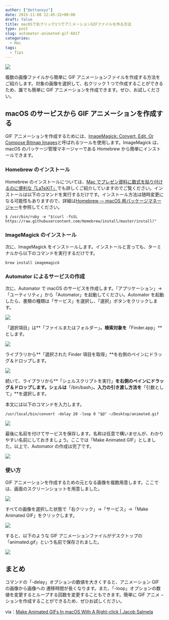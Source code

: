 ```yaml
---
author: ["@ottanxyz"]
date: 2015-11-08 12:45:32+00:00
draft: false
title: macOSで右クリック1つでアニメーションGIFファイルを作る方法
type: post
slug: automator-animated-gif-6817
categories:
  - Mac
tags:
  - Tips
---
```


![](/uploads/2015/11/151108-563f43efc6d2e-1.jpg)

複数の画像ファイルから簡単に GIF アニメーションファイルを作成する方法をご紹介します。対象の画像を選択して、右クリック 1 つで作成することができるため、誰でも簡単に GIF アニメーションを作成できます。ぜひ、お試しください。

## macOS のサービスから GIF アニメーションを作成する

GIF アニメーションを作成するためには、[ImageMagick: Convert, Edit, Or Compose Bitmap Images](http://www.imagemagick.org/script/index.php)と呼ばれるツールを使用します。ImageMagick は、macOS のパッケージ管理マネージャーである Homebrew から簡単にインストールできます。

### Homebrew のインストール

Homebrew のインストールについては、[Mac でプレゼン資料に数式を貼り付けるのに便利な「LaTeXiT」](/posts/2014/09/mac-latex-presentation-92/)でも詳しくご紹介していますのでご覧ください。インストールは以下のコマンドを実行するだけです。インストール方法は随時変更になる可能性もありますので、詳細は[Homebrew — macOS 用パッケージマネージャー](https://brew.sh/index_ja.html)を参照してください。

    $ /usr/bin/ruby -e "$(curl -fsSL https://raw.githubusercontent.com/Homebrew/install/master/install)"

### ImageMagick のインストール

次に、ImageMagick をインストールします。インストールと言っても、ターミナルから以下のコマンドを実行するだけです。

    brew install imagemagick

### Automator によるサービスの作成

次に、Automator で macOS のサービスを作成します。「アプリケーション」→「ユーティリティ」から「Automator」を起動してください。Automator を起動したら、書類の種類は「サービス」を選択し、「選択」ボタンをクリックします。

![](/uploads/2015/11/151108-563f43f0e6141-1.png)

「選択項目」は**「ファイルまたはフォルダー」**、検索対象を**「Finder.app」**とします。

![](/uploads/2015/11/151108-563f43f263b63.png)

ライブラリから**「選択された Finder 項目を取得」**を右側のペインにドラッグ＆ドロップします。

![](/uploads/2015/11/151108-563f43f452629.png)

続いて、ライブラリから**「シェルスクリプトを実行」**を右側のペインにドラッグ＆ドロップします。シェルは**「/bin/bash」**、入力の引き渡し方法を**「引数として」**を選択します。

本文には以下のコマンドを入力します。

    /usr/local/bin/convert -delay 20 -loop 0 "$@" ~/Desktop/animated.gif

![](/uploads/2015/11/151108-563f43f805bc2.png)

最後に名前を付けてサービスを保存します。名称は任意で構いませんが、わかりやすい名前にしておきましょう。ここでは「Make Animated GIF」としました。以上で、Automator の作成は完了です。

![](/uploads/2015/11/151108-563f43fb0e88b.png)

### 使い方

GIF アニメーションを作成するための元となる画像を複数用意します。ここでは、画面のスクリーンショットを用意しました。

![](/uploads/2015/11/151108-563f43fbf2901.png)

すべての画像を選択した状態で「右クリック」→「サービス」→「Make Animated GIF」をクリックします。

![](/uploads/2015/11/151108-563f43ffacc00.png)

すると、以下のような GIF アニメーションファイルがデスクトップの「animated.gif」という名前で保存されました。

![](/uploads/2015/11/151108-563f4404e4eb6.gif)

## まとめ

コマンドの「-delay」オプションの数値を大きくすると、アニメーション GIF の画像から画像への 遷移時間が長くなります。また、「-loop」オプションの数値を変更するとループする回数を変更することもできます。簡単に GIF アニメ − ションを作成することができるため、ぜひお試しください。

via：[Make Animated GIFs In macOS With A Right-click | Jacob Salmela](https://jacobsalmela.com/2015/11/02/make-animated-gifs-in-os-x-with-a-right-click/)
